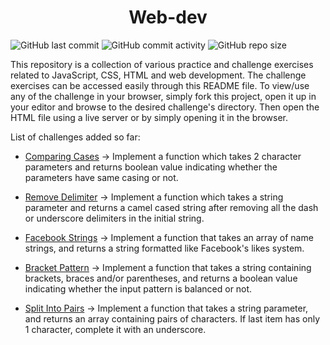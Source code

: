 <h1 align="center">Web-dev</h1>

![GitHub last commit](https://img.shields.io/github/last-commit/demondaddy22/web-dev?color=%2394E089&style=for-the-badge)
![GitHub commit activity](https://img.shields.io/github/commit-activity/m/demondaddy22/web-dev?color=%2355AAFF&style=for-the-badge)
![GitHub repo size](https://img.shields.io/github/repo-size/demondaddy22/web-dev?color=%23DD8811&style=for-the-badge)

This repository is a collection of various practice and challenge exercises related to JavaScript, CSS, HTML and web development. The challenge exercises can be accessed easily through this README file.
To view/use any of the challenge in your browser, simply fork this project, open it up in your editor and browse to the desired challenge's directory. Then open the HTML file using a live server or by simply opening it in the browser.

List of challenges added so far:

-   [Comparing Cases](/JustJS/ComparingCases) -> Implement a function which takes 2 character parameters and returns boolean value indicating whether the parameters have same casing or not.

-   [Remove Delimiter](/JustJS/RemoveDelimiter) -> Implement a function which takes a string parameter and returns a camel cased string after removing all the dash or underscore delimiters in the initial string.

-   [Facebook Strings](/JustJS/FacebookStrings) -> Implement a function that takes an array of name strings, and returns a string formatted like Facebook's likes system.

-   [Bracket Pattern](/JustJS/BracketPattern) -> Implement a function that takes a string containing brackets, braces and/or parentheses, and returns a boolean value indicating whether the input pattern is balanced or not.

-   [Split Into Pairs](/JustJS/SplitIntoPairs) -> Implement a function that takes a string parameter, and returns an array containing pairs of characters. If last item has only 1 character, complete it with an underscore.
